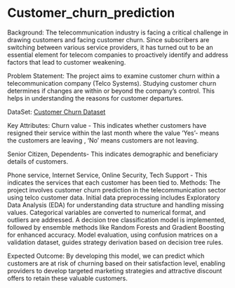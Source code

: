 # Customer_churn_prediction

Background: 
The telecommunication industry is facing a critical challenge in drawing customers and facing customer churn. Since subscribers are switching between various service providers, it has turned out to be an essential element for telecom companies to proactively identify and address factors that lead to customer weakening. 

Problem Statement: 
The project aims to examine customer churn within a telecommunication company (Telco Systems). Studying customer churn determines if changes are within or beyond the company’s control. This helps in understanding the reasons for customer departures.

DataSet: [Customer Churn Dataset](https://www.kaggle.com/datasets/yeanzc/telco-customer-churn-ibm-dataset/data)

Key Attributes:
Churn value - This indicates whether customers have resigned their service within the last month where the value ‘Yes’- means the customers are leaving , ‘No’ means customers are not leaving.

Senior Citizen, Dependents- This indicates demographic and beneficiary details of customers.

Phone service, Internet Service, Online Security, Tech Support - This indicates the services that each customer has been tied to.
Methods:
The project involves customer churn prediction in the telecommunication sector using telco customer data. Initial data preprocessing includes Exploratory Data Analysis (EDA) for understanding data structure and handling missing values.
Categorical variables are converted to numerical format, and outliers are addressed. A decision tree classification model is implemented, followed by ensemble methods like Random Forests and Gradient Boosting for enhanced accuracy. 
Model evaluation, using confusion matrices on a validation dataset, guides strategy derivation based on decision tree rules.

Expected Outcome:
By developing this model, we can predict which customers are at risk of churning based on their satisfaction level, enabling providers to develop targeted marketing strategies and attractive discount offers to retain these valuable customers.

